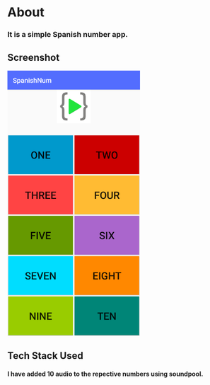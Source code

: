 # About
### It is a simple Spanish number app.

## Screenshot
<img src="Screenshot_2019-07-06-19-37-22-308_android.example.spanishnum.png"   width="300px"/>

## Tech Stack Used
#### I have added 10 audio to the repective numbers using soundpool.